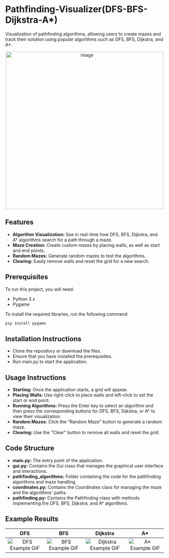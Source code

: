 # Pathfinding-Visualizer(DFS-BFS-Dijkstra-A*)

Visualization of pathfinding algorithms, allowing users to create mazes and track their solution using popular algorithms such as DFS, BFS, Dijkstra, and A*.

<div align="center">
    <img src="https://github.com/user-attachments/assets/e777c7fb-d3ce-4861-a350-74cc0bfcc28d" alt="image" width = "500" height="500" >
</div>



## Features
- **Algorithm Visualization:** See in real-time how DFS, BFS, Dijkstra, and A* algorithms search for a path through a maze.
- **Maze Creation:** Create custom mazes by placing walls, as well as start and end points.
- **Random Mazes:** Generate random mazes to test the algorithms.
- **Clearing:** Easily remove walls and reset the grid for a new search.

## Prerequisites
To run this project, you will need:

- Python 3.x
- Pygame

To install the required libraries, run the following command:

```bash
pip install pygame
```

## Installation Instructions
- Clone the repository or download the files.
- Ensure that you have installed the prerequisites.
- Run main.py to start the application.

## Usage Instructions
- **Starting:** Once the application starts, a grid will appear.
- **Placing Walls:** Use right-click to place walls and left-click to set the start or end point.
- **Running Algorithms:** Press the Enter key to select an algorithm and then press the corresponding buttons for DFS, BFS, Dijkstra, or A* to view their visualization.
- **Random Mazes:** Click the "Random Maze" button to generate a random maze.
- **Clearing:** Use the "Clear" button to remove all walls and reset the grid.

## Code Structure
- **main.py:** The entry point of the application.
- **gui.py:** Contains the Gui class that manages the graphical user interface and interactions.
- **pathfinding_algorithms:** Folder containing the code for the pathfinding algorithms and maze handling.
- **coordinates.py:** Contains the Coordinates class for managing the maze and the algorithms' paths.
- **pathfinding.py:** Contains the Pathfinding class with methods implementing the DFS, BFS, Dijkstra, and A* algorithms.




## Example Results

| DFS | BFS | Dijkstra | A* |
|:---:|:---:|:--------:|:--:|
| ![DFS Example GIF](https://github.com/user-attachments/assets/ae5c62e8-1a36-46ae-b872-f641750dc91b) | ![BFS Example GIF](https://github.com/user-attachments/assets/b6bf6a32-db8e-4c0d-b2a3-865e4edca30a) | ![Dijkstra Example GIF](https://github.com/user-attachments/assets/c35ba312-ea29-474d-be7d-2e83f09ef858) | ![A* Example GIF](https://github.com/user-attachments/assets/9bb4a534-c2b2-4576-9bd4-21d138f71638) |






